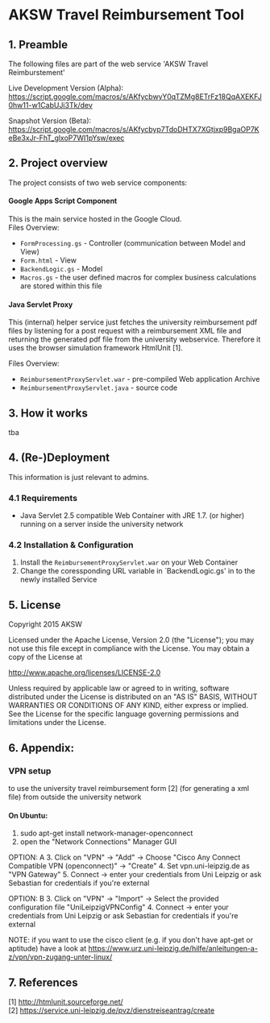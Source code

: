 AKSW Travel Reimbursement Tool
===



## 1. Preamble
The following files are part of the web service 'AKSW Travel Reimburstement'

Live Development Version (Alpha): https://script.google.com/macros/s/AKfycbwyY0qTZMg8ETrFz18QqAXEKFJ0hw11-w1CabUJi3Tk/dev

Snapshot Version (Beta): https://script.google.com/macros/s/AKfycbyp7TdoDHTX7XGtjxp9BgaOP7KeBe3xJr-FhT_glxoP7WI1pYsw/exec


## 2. Project overview
The project consists of two web service components:

#### Google Apps Script Component
This is the main service hosted in the Google Cloud.  
Files Overview:
* `FormProcessing.gs` - Controller (communication between Model and View)
* `Form.html` - View
* `BackendLogic.gs` - Model
* `Macros.gs` - the user defined macros for complex business calculations are stored within this file

#### Java Servlet Proxy
This (internal) helper service just fetches the university reimbursement pdf files by listening for a post request with a reimbursement XML file and returning the generated pdf file from the university webservice. Therefore it uses the browser simulation framework HtmlUnit [1].

Files Overview:
* `ReimbursementProxyServlet.war` - pre-compiled Web application Archive
* `ReimbursementProxyServlet.java` - source code 

## 3. How it works
tba

## 4. (Re-)Deployment
This information is just relevant to admins.

### 4.1 Requirements
* Java Servlet 2.5 compatible Web Container with JRE 1.7. (or higher) running on a server inside the university network
### 4.2 Installation & Configuration
1. Install the `ReimbursementProxyServlet.war` on your Web Container
2. Change the coressponding URL variable in `BackendLogic.gs' in to the newly installed Service

## 5. License
Copyright 2015 AKSW

Licensed under the Apache License, Version 2.0 (the "License");
you may not use this file except in compliance with the License.
You may obtain a copy of the License at

http://www.apache.org/licenses/LICENSE-2.0

Unless required by applicable law or agreed to in writing, software
distributed under the License is distributed on an "AS IS" BASIS,
WITHOUT WARRANTIES OR CONDITIONS OF ANY KIND, either express or implied.
See the License for the specific language governing permissions and
limitations under the License.

		

## 6. Appendix: 
### VPN setup 
to use the university travel reimbursement form [2] (for generating a xml file) from outside the university network

#### On Ubuntu:
1. sudo apt-get install network-manager-openconnect
2. open the "Network Connections" Manager GUI

OPTION: A
3. Click on "VPN" -> "Add" -> Choose "Cisco Any Connect Compatible VPN (openconnect)" -> "Create"
4. Set vpn.uni-leipzig.de  as "VPN Gateway"
5. Connect -> enter your credentials from Uni Leipzig or ask Sebastian for credentials if you're external

OPTION: B
3. Click on "VPN" -> "Import" -> Select the provided configuration file "UniLeipzigVPNConfig"
4. Connect -> enter your credentials from Uni Leipzig or ask Sebastian for credentials if you're external

NOTE: if you want to use the cisco client (e.g. if you don't have apt-get or aptitude) have a look at
https://www.urz.uni-leipzig.de/hilfe/anleitungen-a-z/vpn/vpn-zugang-unter-linux/

## 7. References

[1] http://htmlunit.sourceforge.net/   
[2] https://service.uni-leipzig.de/pvz/dienstreiseantrag/create




